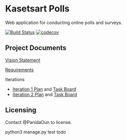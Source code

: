 # Kasetsart Polls
Web application for conducting online polls and surveys.

[![Build Status](https://travis-ci.com/PanidaOun/ku-polls.svg?branch=master)](https://travis-ci.com/PanidaOun/ku-polls)
[![codecov](https://codecov.io/gh/PanidaOun/ku-polls/branch/master/graph/badge.svg?token=LmTgp54OZ0)](undefined)
## Project Documents

[Vision Statement](../../wiki/Vision%20Statement)

[Requirements](../../wiki/Requirements)

Iterations
* [Iteration 1 Plan](../../wiki/Iteration%201%20Plan) and [Task Board](../../projects/1)
* [Iteration 2 Plan](../../wiki/Iteration%202%20Plan) and [Task Board](../../projects/2)

## Licensing
Contact @PanidaOun to license.

python3 manage.py test todo